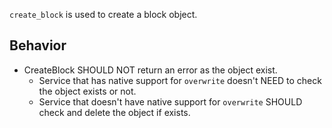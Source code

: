 `create_block` is used to create a block object.


## Behavior

- CreateBlock SHOULD NOT return an error as the object exist.
    - Service that has native support for `overwrite` doesn't NEED to check the object exists or not.
    - Service that doesn't have native support for `overwrite` SHOULD check and delete the object if exists.
